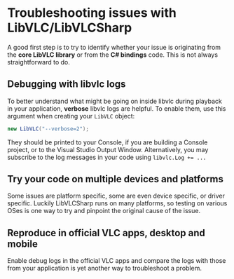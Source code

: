 # Troubleshooting issues with LibVLC/LibVLCSharp

A good first step is to try to identify whether your issue is originating from the **core LibVLC library** or from the **C# bindings** code. This is not always straightforward to do.

## Debugging with libvlc logs

To better understand what might be going on inside libvlc during playback in your application, **verbose** libvlc logs are helpful. To enable them, use this argument when creating your `LibVLC` object:

```csharp
new LibVLC("--verbose=2");
```

They should be printed to your Console, if you are building a Console project, or to the Visual Studio Output Window. Alternatively, you may subscribe to the log messages in your code using `libvlc.Log += ...`

## Try your code on multiple devices and platforms

Some issues are platform specific, some are even device specific, or driver specific. Luckily LibVLCSharp runs on many platforms, so testing on various OSes is one way to try and pinpoint the original cause of the issue.

## Reproduce in official VLC apps, desktop and mobile

Enable debug logs in the official VLC apps and compare the logs with those from your application is yet another way to troubleshoot a problem.